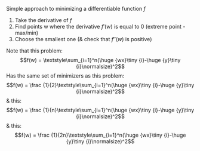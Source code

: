 Simple approach to minimizing a differentiable function $f$
1. Take the derivative of $f$
2. Find points w where the derivative $f'(w)$ is equal to 0 (extreme point - max/min)
3. Choose the smallest one (& check that $f''(w)$ is positive)

Note that this problem:
$$f(w) = \textstyle\sum_{i=1}^n(\huge {wx}\tiny {i}-\huge {y}\tiny {i}\normalsize)^2$$
Has the same set of minimizers as this problem:
$$f(w) = \frac {1}{2}\textstyle\sum_{i=1}^n(\huge {wx}\tiny {i}-\huge {y}\tiny {i}\normalsize)^2$$
& this:
$$f(w) = \frac {1}{n}\textstyle\sum_{i=1}^n(\huge {wx}\tiny {i}-\huge {y}\tiny {i}\normalsize)^2$$
& this:
$$f(w) = \frac {1}{2n}\textstyle\sum_{i=1}^n(\huge {wx}\tiny {i}-\huge {y}\tiny {i}\normalsize)^2$$